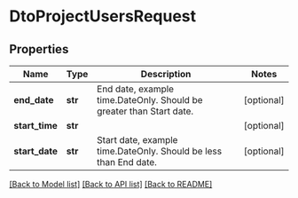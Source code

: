 # DtoProjectUsersRequest

## Properties

Name | Type | Description | Notes
------------ | ------------- | ------------- | -------------
**end_date** | **str** | End date, example time.DateOnly. Should be greater than Start date. | [optional] 
**start_time** | **str** |  | [optional] 
**start_date** | **str** | Start date, example time.DateOnly. Should be less than End date. | [optional] 

[[Back to Model list]](../README.md#documentation-for-models) [[Back to API list]](../README.md#documentation-for-api-endpoints) [[Back to README]](../README.md)


